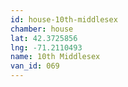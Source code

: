 ```yaml
---
id: house-10th-middlesex
chamber: house
lat: 42.3725856
lng: -71.2110493
name: 10th Middlesex
van_id: 069
---
```

